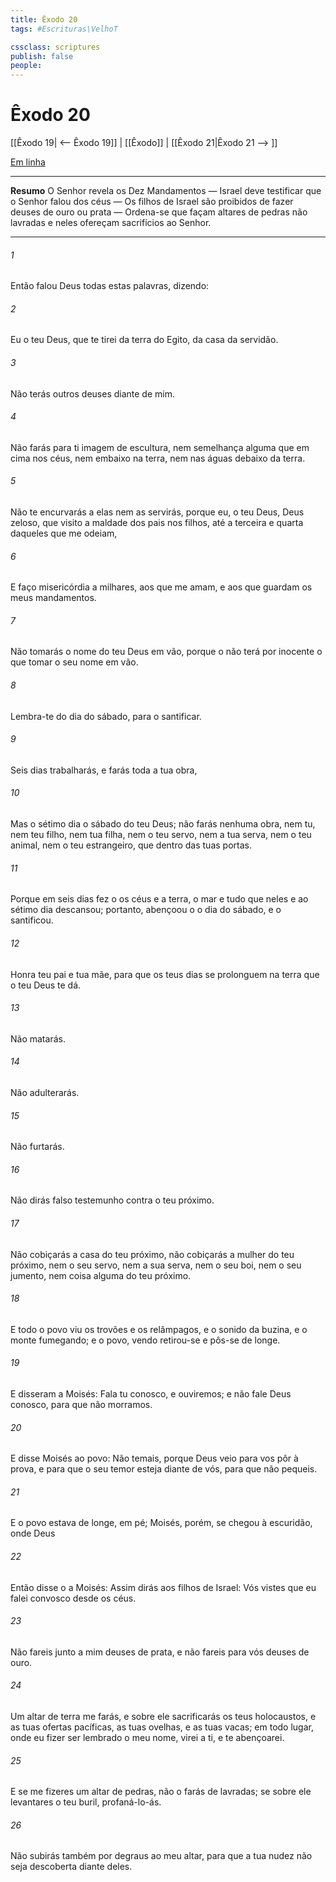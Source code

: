 ```yaml
---
title: Êxodo 20
tags: #Escrituras\VelhoT

cssclass: scriptures
publish: false
people:
---
```


# Êxodo 20
[[Êxodo 19| <-- Êxodo 19]] | [[Êxodo]] | [[Êxodo 21|Êxodo 21 --> ]]

[Em linha](https://churchofjesuschrist.org/study/scriptures/ot/ex/20?lang=por)

---
__Resumo__
O Senhor revela os Dez Mandamentos — Israel deve testificar que o Senhor falou dos céus — Os filhos de Israel são proibidos de fazer deuses de ouro ou prata — Ordena-se que façam altares de pedras não lavradas e neles ofereçam sacrifícios ao Senhor.

---
###### 1 
Então falou Deus todas estas palavras, dizendo:

###### 2 
Eu  o  teu Deus, que te tirei da terra do Egito, da casa da servidão.

###### 3 
Não terás outros deuses diante de mim.

###### 4 
Não farás para ti imagem de escultura, nem semelhança alguma  que  em cima nos céus, nem embaixo na terra, nem nas águas debaixo da terra.

###### 5 
Não te encurvarás a elas nem as servirás, porque eu, o  teu Deus,  Deus zeloso, que visito a maldade dos pais nos filhos, até a terceira e quarta  daqueles que me odeiam,

###### 6 
E faço misericórdia a milhares, aos que me amam, e aos que guardam os meus mandamentos.

###### 7 
Não tomarás o nome do  teu Deus em vão, porque o  não terá por inocente o que tomar o seu nome em vão.

###### 8 
Lembra-te do dia do sábado, para o santificar.

###### 9 
Seis dias trabalharás, e farás toda a tua obra,

###### 10 
Mas o sétimo dia  o sábado do  teu Deus; não farás nenhuma obra, nem tu, nem teu filho, nem tua filha, nem o teu servo, nem a tua serva, nem o teu animal, nem o teu estrangeiro, que  dentro das tuas portas.

###### 11 
Porque em seis dias fez o  os céus e a terra, o mar e tudo que neles  e ao sétimo dia descansou; portanto, abençoou o  o dia do sábado, e o santificou.

###### 12 
Honra teu pai e tua mãe, para que os teus dias se prolonguem na terra que o  teu Deus te dá.

###### 13 
Não matarás.

###### 14 
Não adulterarás.

###### 15 
Não furtarás.

###### 16 
Não dirás falso testemunho contra o teu próximo.

###### 17 
Não cobiçarás a casa do teu próximo, não cobiçarás a mulher do teu próximo, nem o seu servo, nem a sua serva, nem o seu boi, nem o seu jumento, nem coisa alguma do teu próximo.

###### 18 
E todo o povo viu os trovões e os relâmpagos, e o sonido da buzina, e o monte fumegando; e o povo, vendo  retirou-se e pôs-se de longe.

###### 19 
E disseram a Moisés: Fala tu conosco, e ouviremos; e não fale Deus conosco, para que não morramos.

###### 20 
E disse Moisés ao povo: Não temais, porque Deus veio para vos pôr à prova, e para que o seu temor esteja diante de vós, para que não pequeis.

###### 21 
E o povo estava de longe, em pé; Moisés, porém, se chegou à escuridão, onde Deus 

###### 22 
Então disse o  a Moisés: Assim dirás aos filhos de Israel: Vós vistes que eu falei convosco desde os céus.

###### 23 
Não fareis junto a mim deuses de prata, e não fareis para vós deuses de ouro.

###### 24 
Um altar de terra me farás, e sobre ele sacrificarás os teus holocaustos, e as tuas ofertas pacíficas, as tuas ovelhas, e as tuas vacas; em todo lugar, onde eu fizer ser lembrado o meu nome, virei a ti, e te abençoarei.

###### 25 
E se me fizeres um altar de pedras, não o farás de  lavradas; se sobre ele levantares o teu buril, profaná-lo-ás.

###### 26 
Não subirás também por degraus ao meu altar, para que a tua nudez não seja descoberta diante deles.

